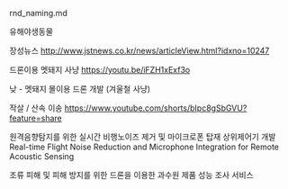 rnd_naming.md

유해야생동물

장성뉴스
http://www.jstnews.co.kr/news/articleView.html?idxno=10247

드론이용 멧돼지 사냥
https://youtu.be/iFZH1xExf3o

낮 - 멧돼지 몰이용 드론 개발  (겨울철 사냥)

작살 / 산속 이송
https://www.youtube.com/shorts/bIpc8gSbGVU?feature=share










원격음향탐지를 위한 실시간 비행노이즈 제거 및 마이크로폰 탑재 상위제어기 개발
Real-time Flight Noise Reduction and Microphone Integration for Remote Acoustic Sensing

조류 피해 및 피해 방지를 위한 드론을 이용한 과수원 제품 성능 조사 서비스 
